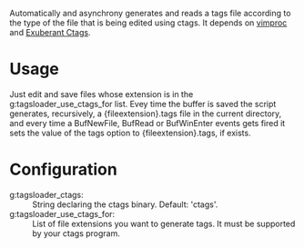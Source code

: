 Automatically and asynchrony generates and reads a tags file
according to the type of the file that is being edited using
ctags. It depends on [vimproc](https://github.com/Shougo/vimproc.vim)
and [Exuberant Ctags](http://ctags.sourceforge.net/).

# Usage

Just edit and save files whose extension is in the
g:tagsloader_use_ctags_for list. Evey time the buffer is saved the
script generates, recursively, a {fileextension}.tags file in the
current directory, and every time a BufNewFile, BufRead or
BufWinEnter events gets fired it sets the value of the tags option
to {fileextension}.tags, if exists.

# Configuration

<dl>
<dt>g:tagsloader_ctags:</dt>
<dd>String declaring the ctags binary. Default: 'ctags'.</dd>
<dt>g:tagsloader_use_ctags_for:</dt>
<dd>List of file extensions you want to generate tags. It must be
supported by your ctags program.</dd>
</dl>
